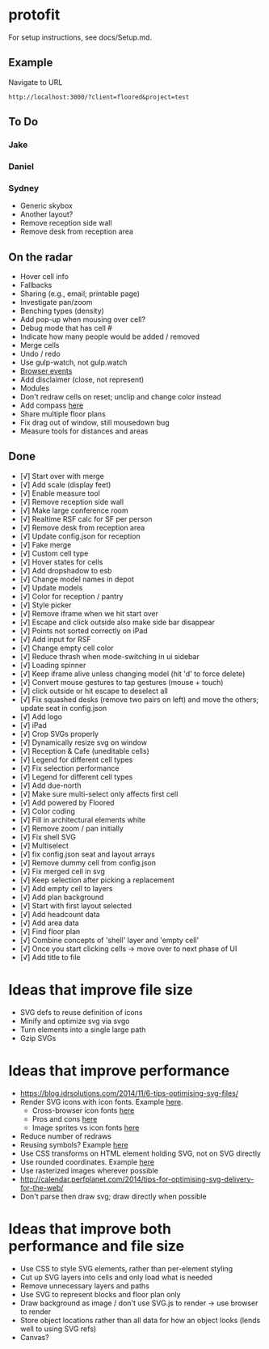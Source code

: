 # protofit

For setup instructions, see docs/Setup.md.

## Example
Navigate to URL
```
http://localhost:3000/?client=floored&project=test
```

## To Do

### Jake

### Daniel

### Sydney
- Generic skybox
- Another layout?
- Remove reception side wall
- Remove desk from reception area

## On the radar
- Hover cell info
- Fallbacks
- Sharing (e.g., email; printable page)
- Investigate pan/zoom
- Benching types (density)
- Add pop-up when mousing over cell?
- Debug mode that has cell #
- Indicate how many people would be added / removed
- Merge cells
- Undo / redo
- Use gulp-watch, not gulp.watch
- [Browser events](https://github.com/mudcube/Event.js)
- Add disclaimer (close, not represent)
- Modules
- Don't redraw cells on reset; unclip and change color instead
- Add compass [here](http://ai.github.io/compass.js/)
- Share multiple floor plans
- Fix drag out of window, still mousedown bug
- Measure tools for distances and areas

## Done
- [√] Start over with merge
- [√] Add scale (display feet)
- [√] Enable measure tool
- [√] Remove reception side wall
- [√] Make large conference room
- [√] Realtime RSF calc for SF per person
- [√] Remove desk from reception area
- [√] Update config.json for reception
- [√] Fake merge
- [√] Custom cell type
- [√] Hover states for cells
- [√] Add dropshadow to esb
- [√] Change model names in depot
- [√] Update models
- [√] Color for reception / pantry
- [√] Style picker
- [√] Remove iframe when we hit start over
- [√] Escape and click outside also make side bar disappear
- [√] Points not sorted correctly on iPad
- [√] Add input for RSF
- [√] Change empty cell color
- [√] Reduce thrash when mode-switching in ui sidebar
- [√] Loading spinner
- [√] Keep iframe alive unless changing model (hit 'd' to force delete)
- [√] Convert mouse gestures to tap gestures (mouse + touch)
- [√] click outside or hit escape to deselect all
- [√] Fix squashed desks (remove two pairs on left) and move the others; update seat in config.json
- [√] Add logo
- [√] iPad
- [√] Crop SVGs properly
- [√] Dynamically resize svg on window
- [√] Reception & Cafe (uneditable cells)
- [√] Legend for different cell types
- [√] Fix selection performance
- [√] Legend for different cell types
- [√] Add due-north
- [√] Make sure multi-select only affects first cell
- [√] Add powered by Floored
- [√] Color coding
- [√] Fill in architectural elements white
- [√] Remove zoom / pan initially
- [√] Fix shell SVG
- [√] Multiselect
- [√] fix config.json seat and layout arrays
- [√] Remove dummy cell from config.json
- [√] Fix merged cell in svg
- [√] Keep selection after picking a replacement
- [√] Add empty cell to layers
- [√] Add plan background
- [√] Start with first layout selected
- [√] Add headcount data
- [√] Add area data
- [√] Find floor plan
- [√] Combine concepts of 'shell' layer and 'empty cell'
- [√] Once you start clicking cells -> move over to next phase of UI
- [√] Add title to file

# Ideas that improve file size
- SVG defs to reuse definition of icons
- Minify and optimize svg via svgo
- Turn elements into a single large path
- Gzip SVGs

# Ideas that improve performance
- https://blog.idrsolutions.com/2014/11/6-tips-optimising-svg-files/
- Render SVG icons with icon fonts. Example [here](http://frozeman.de/blog/2013/08/why-is-svg-so-slow/).
  - Cross-browser icon fonts [here](http://www.filamentgroup.com/lab/bulletproof_icon_fonts.html)
  - Pros and cons [here](http://cubicleninjas.com/icon-fonts-explained-benefits-pitfalls/)
  - Image sprites vs icon fonts [here](http://www.jontetzlaff.com/blog/2013/04/29/image-sprites-vs-web-icon-fonts/)
- Reduce number of redraws
- Reusing symbols? Example [here](http://stackoverflow.com/questions/8604999/does-reusing-symbols-improve-svg-performance)
- Use CSS transforms on HTML element holding SVG, not on SVG directly
- Use rounded coordinates. Example [here](https://www.mapbox.com/osmdev/2012/11/20/getting-serious-about-svg/)
- Use rasterized images wherever possible
- http://calendar.perfplanet.com/2014/tips-for-optimising-svg-delivery-for-the-web/
- Don't parse then draw svg; draw directly when possible

# Ideas that improve both performance and file size
- Use CSS to style SVG elements, rather than per-element styling
- Cut up SVG layers into cells and only load what is needed
- Remove unnecessary layers and paths
- Use SVG to represent blocks and floor plan only
- Draw background as image / don't use SVG.js to render -> use browser to render
- Store object locations rather than all data for how an object looks (lends well to using SVG refs)
- Canvas?
